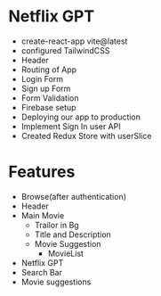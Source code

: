# Netflix GPT

- create-react-app vite@latest
- configured TailwindCSS
- Header
- Routing of App
- Login Form
- Sign up Form
- Form Validation
- Firebase setup
- Deploying our app to production
- Implement Sign In user API
- Created Redux Store with userSlice


# Features
- Browse(after authentication)
 - Header
 - Main Movie
   - Trailor in Bg
   - Title and Description
   - Movie Suggestion 
     - MovieList
- Netflix GPT
 - Search Bar
 - Movie suggestions